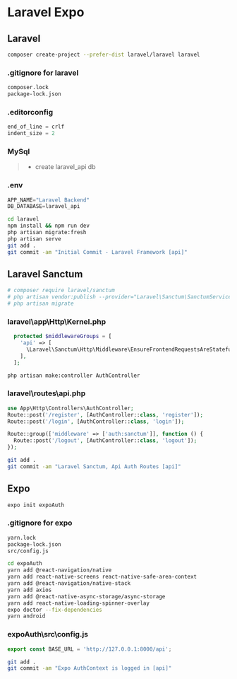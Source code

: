 # Laravel Expo

## Laravel

```bash
composer create-project --prefer-dist laravel/laravel laravel
```

### .gitignore for laravel

```txt
composer.lock
package-lock.json
```

### .editorconfig

```ts
end_of_line = crlf
indent_size = 2
```

### MySql

> - create laravel_api db

### .env

```ts
APP_NAME="Laravel Backend"
DB_DATABASE=laravel_api
```

```bash
cd laravel
npm install && npm run dev
php artisan migrate:fresh
php artisan serve
git add .
git commit -am "Initial Commit - Laravel Framework [api]"
```

## Laravel Sanctum

```bash
# composer require laravel/sanctum
# php artisan vendor:publish --provider="Laravel\Sanctum\SanctumServiceProvider"
# php artisan migrate
```

### laravel\app\Http\Kernel.php

```php
  protected $middlewareGroups = [
    'api' => [
      \Laravel\Sanctum\Http\Middleware\EnsureFrontendRequestsAreStateful::class,
    ],
  ];
```

```bash
php artisan make:controller AuthController
```

### laravel\routes\api.php

```php
use App\Http\Controllers\AuthController;
Route::post('/register', [AuthController::class, 'register']);
Route::post('/login', [AuthController::class, 'login']);

Route::group(['middleware' => ['auth:sanctum']], function () {
  Route::post('/logout', [AuthController::class, 'logout']);
});
```

```bash
git add .
git commit -am "Laravel Sanctum, Api Auth Routes [api]"
```

## Expo

```bash
expo init expoAuth
```

### .gitignore for expo

```txt
yarn.lock
package-lock.json
src/config.js
```

```bash
cd expoAuth
yarn add @react-navigation/native
yarn add react-native-screens react-native-safe-area-context
yarn add @react-navigation/native-stack
yarn add axios
yarn add @react-native-async-storage/async-storage
yarn add react-native-loading-spinner-overlay
expo doctor --fix-dependencies
yarn android
```

### expoAuth\src\config.js

```ts
export const BASE_URL = 'http://127.0.0.1:8000/api';
```

```bash
git add .
git commit -am "Expo AuthContext is logged in [api]"
```
